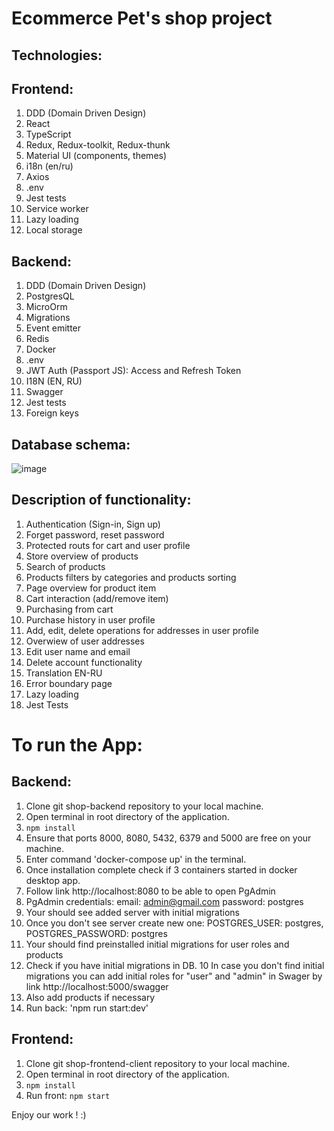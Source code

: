 # Ecommerce Pet's shop project

## Technologies:
## Frontend:
1. DDD (Domain Driven Design)
2. React
3. TypeScript
4. Redux, Redux-toolkit, Redux-thunk
5. Material UI (components, themes)
6. i18n (en/ru)
7. Axios
8. .env
9. Jest tests
10. Service worker
11. Lazy loading
12. Local storage

## Backend:
1. DDD (Domain Driven Design)
2. PostgresQL
3. MicroOrm
4. Migrations
5. Event emitter
6. Redis
7. Docker
8. .env
9. JWT Auth (Passport JS): Access and Refresh Token
10. I18N (EN, RU)
11. Swagger
12. Jest tests
13. Foreign keys

## Database schema:
![image](https://github.com/Our-shop/shop-backend/assets/46794308/edb8b6cc-46e6-485b-ad1c-87074298305f)

## Description of functionality:
1. Authentication (Sign-in, Sign up)
2. Forget password, reset password
3. Protected routs for cart and user profile
4. Store overview of products
5. Search of products
6. Products filters by categories and products sorting
7. Page overview for product item
8. Cart interaction (add/remove item)
9. Purchasing from cart
10. Purchase history in user profile
11. Add, edit, delete operations for addresses in user profile
12. Overwiew of user addresses
13. Edit user name and email
14. Delete account functionality
15. Translation EN-RU
16. Error boundary page
17. Lazy loading
18. Jest Tests

# To run the App:

## Backend:

1. Clone git shop-backend repository to your local machine.
2. Open terminal in root directory of the application.
3. `npm install`
4. Ensure that ports 8000, 8080, 5432, 6379 and 5000 are free on your machine.
5. Enter command 'docker-compose up' in the terminal.
6. Once installation complete check if 3 containers started in docker desktop app.
7. Follow link http://localhost:8080 to be able to open PgAdmin
8. PgAdmin credentials: email: admin@gmail.com password: postgres
9. Your should see added server with initial migrations
10. Once you don't see server create new one: POSTGRES_USER: postgres, POSTGRES_PASSWORD: postgres
11. Your should find preinstalled initial migrations for user roles and products
12. Check if you have initial migrations in DB.
    10 In case you don't find initial migrations you can add initial roles for "user" and "admin" in Swager by link http://localhost:5000/swagger
13. Also add products if necessary
14. Run back: 'npm run start:dev'

## Frontend:

1. Clone git shop-frontend-client repository to your local machine.
2. Open terminal in root directory of the application.
3. `npm install`
4. Run front: `npm start`

Enjoy our work ! :)
